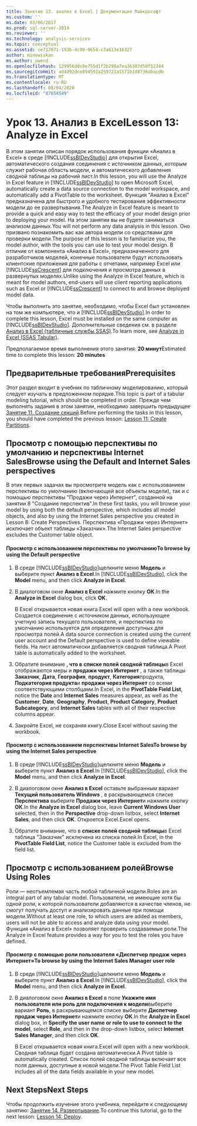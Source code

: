 ```yaml
---
title: Занятие 13. анализ в Excel | Документация Майкрософт
ms.custom: ''
ms.date: 03/06/2017
ms.prod: sql-server-2014
ms.reviewer: ''
ms.technology: analysis-services
ms.topic: conceptual
ms.assetid: ce717071-193b-4c99-9654-c7a613e16327
author: minewiskan
ms.author: owend
ms.openlocfilehash: 129956ddc8e755d1f2b298a7ea36307d50f52344
ms.sourcegitcommit: ad4d92dce894592a259721a1571b1d8736abacdb
ms.translationtype: MT
ms.contentlocale: ru-RU
ms.lasthandoff: 08/04/2020
ms.locfileid: "87654549"
---
```

# <a name="lesson-13-analyze-in-excel"></a><span data-ttu-id="7b36d-102">Урок 13. Анализ в Excel</span><span class="sxs-lookup"><span data-stu-id="7b36d-102">Lesson 13: Analyze in Excel</span></span>
  <span data-ttu-id="7b36d-103">В этом занятии описан порядок использования функции «Анализ в Excel» в среде [!INCLUDE[ssBIDevStudio](../includes/ssbidevstudio-md.md)] для открытия Excel, автоматического создания соединения с источником данных, которым служит рабочая область модели, и автоматического добавления сводной таблицы на рабочий лист.</span><span class="sxs-lookup"><span data-stu-id="7b36d-103">In this lesson, you will use the Analyze in Excel feature in [!INCLUDE[ssBIDevStudio](../includes/ssbidevstudio-md.md)] to open Microsoft Excel, automatically create a data source connection to the model workspace, and automatically add a PivotTable to the worksheet.</span></span> <span data-ttu-id="7b36d-104">Функция "Анализ в Excel" предназначена для быстрого и удобного тестирования эффективности модели до ее развертывания.</span><span class="sxs-lookup"><span data-stu-id="7b36d-104">The Analyze in Excel feature is meant to provide a quick and easy way to test the efficacy of your model design prior to deploying your model.</span></span> <span data-ttu-id="7b36d-105">На этом занятии вы не будете заниматься анализом данных.</span><span class="sxs-lookup"><span data-stu-id="7b36d-105">You will not perform any data analysis in this lesson.</span></span> <span data-ttu-id="7b36d-106">Оно призвано познакомить вас как автора модели со средствами для проверки модели.</span><span class="sxs-lookup"><span data-stu-id="7b36d-106">The purpose of this lesson is to familiarize you, the model author, with the tools you can use to test your model design.</span></span> <span data-ttu-id="7b36d-107">В отличие от компонента «Анализ в Excel», предназначенного для разработчиков моделей, конечные пользователи будут использовать клиентские приложения для работы с отчетами, например Excel или [!INCLUDE[ssCrescent](../includes/sscrescent-md.md)] для подключения и просмотра данных в развернутых моделях.</span><span class="sxs-lookup"><span data-stu-id="7b36d-107">Unlike using the Analyze in Excel feature, which is meant for model authors, end-users will use client reporting applications such as Excel or [!INCLUDE[ssCrescent](../includes/sscrescent-md.md)] to connect to and browse deployed model data.</span></span>  
  
 <span data-ttu-id="7b36d-108">Чтобы выполнить это занятие, необходимо, чтобы Excel был установлен на том же компьютере, что и [!INCLUDE[ssBIDevStudio](../includes/ssbidevstudio-md.md)].</span><span class="sxs-lookup"><span data-stu-id="7b36d-108">In order to complete this lesson, Excel must be installed on the same computer as [!INCLUDE[ssBIDevStudio](../includes/ssbidevstudio-md.md)].</span></span> <span data-ttu-id="7b36d-109">Дополнительные сведения см. в разделе [Анализ в Excel (табличные службы SSAS)](tabular-models/analyze-in-excel-ssas-tabular.md).</span><span class="sxs-lookup"><span data-stu-id="7b36d-109">To learn more, see [Analyze in Excel &#40;SSAS Tabular&#41;](tabular-models/analyze-in-excel-ssas-tabular.md).</span></span>  
  
 <span data-ttu-id="7b36d-110">Предполагаемое время выполнения этого занятия: **20 минут**</span><span class="sxs-lookup"><span data-stu-id="7b36d-110">Estimated time to complete this lesson: **20 minutes**</span></span>  
  
## <a name="prerequisites"></a><span data-ttu-id="7b36d-111">Предварительные требования</span><span class="sxs-lookup"><span data-stu-id="7b36d-111">Prerequisites</span></span>  
 <span data-ttu-id="7b36d-112">Этот раздел входит в учебник по табличному моделированию, который следует изучать в предложенном порядке.</span><span class="sxs-lookup"><span data-stu-id="7b36d-112">This topic is part of a tabular modeling tutorial, which should be completed in order.</span></span> <span data-ttu-id="7b36d-113">Прежде чем выполнять задания в этом занятии, необходимо завершить предыдущее [Занятие 11. Создание секций](lesson-10-create-partitions.md).</span><span class="sxs-lookup"><span data-stu-id="7b36d-113">Before performing the tasks in this lesson, you should have completed the previous lesson: [Lesson 11: Create Partitions](lesson-10-create-partitions.md).</span></span>  
  
## <a name="browse-using-the-default-and-internet-sales-perspectives"></a><span data-ttu-id="7b36d-114">Просмотр с помощью перспективы по умолчанию и перспективы Internet Sales</span><span class="sxs-lookup"><span data-stu-id="7b36d-114">Browse using the Default and Internet Sales perspectives</span></span>  
 <span data-ttu-id="7b36d-115">В этих первых задачах вы просмотрите модель как с использованием перспективы по умолчанию (включающей все объекты модели), так и с помощью перспективы "Продажи через Интернет", созданной на занятии 8 "Создание перспектив".</span><span class="sxs-lookup"><span data-stu-id="7b36d-115">In these first tasks, you will browse your model by using both the default perspective, which includes all model objects, and also by using the Internet Sales perspective you created in Lesson 8: Create Perspectives.</span></span> <span data-ttu-id="7b36d-116">Перспектива «Продажи через Интернет» исключает объект таблицы «Заказчик».</span><span class="sxs-lookup"><span data-stu-id="7b36d-116">The Internet Sales perspective excludes the Customer table object.</span></span>  
  
#### <a name="to-browse-by-using-the-default-perspective"></a><span data-ttu-id="7b36d-117">Просмотр с использованием перспективы по умолчанию</span><span class="sxs-lookup"><span data-stu-id="7b36d-117">To browse by using the Default perspective</span></span>  
  
1.  <span data-ttu-id="7b36d-118">В среде [!INCLUDE[ssBIDevStudio](../includes/ssbidevstudio-md.md)]щелкните меню **Модель** и выберите пункт **Анализ в Excel**.</span><span class="sxs-lookup"><span data-stu-id="7b36d-118">In [!INCLUDE[ssBIDevStudio](../includes/ssbidevstudio-md.md)], click the **Model** menu, and then click **Analyze in Excel**.</span></span>  
  
2.  <span data-ttu-id="7b36d-119">В диалоговом окне **Анализ в Excel** нажмите кнопку **ОК**.</span><span class="sxs-lookup"><span data-stu-id="7b36d-119">In the **Analyze in Excel** dialog box, click **OK**.</span></span>  
  
     <span data-ttu-id="7b36d-120">В Excel открывается новая книга.</span><span class="sxs-lookup"><span data-stu-id="7b36d-120">Excel will open with a new workbook.</span></span> <span data-ttu-id="7b36d-121">Создается соединение с источником данных, использующее учетную запись текущего пользователя, и перспектива по умолчанию используется для определения доступных для просмотра полей.</span><span class="sxs-lookup"><span data-stu-id="7b36d-121">A data source connection is created using the current user account and the Default perspective is used to define viewable fields.</span></span> <span data-ttu-id="7b36d-122">На лист автоматически добавляется сводная таблица.</span><span class="sxs-lookup"><span data-stu-id="7b36d-122">A Pivot table is automatically added to the worksheet.</span></span>  
  
3.  <span data-ttu-id="7b36d-123">Обратите внимание **, что в** **списке полей сводной таблицы**в Excel отображаются меры и **продажи через Интернет** , а также таблицы **Заказчик**, **Дата**, **География**, **продукт**, **Категория**продукта, **Подкатегория продукта**и **продажи через Интернет** со всеми соответствующими столбцами.</span><span class="sxs-lookup"><span data-stu-id="7b36d-123">In Excel, in the **PivotTable Field List**, notice the **Date** and **Internet Sales** measures appear, as well as the **Customer**, **Date**, **Geography**, **Product**, **Product Category**, **Product Subcategory**, and **Internet Sales** tables with all of their respective columns appear.</span></span>  
  
4.  <span data-ttu-id="7b36d-124">Закройте Excel, не сохраняя книгу.</span><span class="sxs-lookup"><span data-stu-id="7b36d-124">Close Excel without saving the workbook.</span></span>  
  
#### <a name="to-browse-by-using-the-internet-sales-perspective"></a><span data-ttu-id="7b36d-125">Просмотр с использованием перспективы Internet Sales</span><span class="sxs-lookup"><span data-stu-id="7b36d-125">To browse by using the Internet Sales perspective</span></span>  
  
1.  <span data-ttu-id="7b36d-126">В среде [!INCLUDE[ssBIDevStudio](../includes/ssbidevstudio-md.md)]щелкните меню **Модель** и выберите пункт **Анализ в Excel**.</span><span class="sxs-lookup"><span data-stu-id="7b36d-126">In [!INCLUDE[ssBIDevStudio](../includes/ssbidevstudio-md.md)], click the **Model** menu, and then click **Analyze in Excel**.</span></span>  
  
2.  <span data-ttu-id="7b36d-127">В диалоговом окне **Анализ в Excel** оставьте выбранным вариант **Текущий пользователь Windows** , в раскрывающемся списке **Перспектива** выберите **Продажи через Интернет**и нажмите кнопку **ОК**.</span><span class="sxs-lookup"><span data-stu-id="7b36d-127">In the **Analyze in Excel** dialog box, leave **Current Windows User** selected, then in the **Perspective** drop-down listbox, select **Internet Sales**, and then click **OK**.</span></span> <span data-ttu-id="7b36d-128">Откроется Excel.</span><span class="sxs-lookup"><span data-stu-id="7b36d-128">Excel opens.</span></span>  
  
3.  <span data-ttu-id="7b36d-129">Обратите внимание, что в **списке полей сводной таблицы**в Excel таблица "Заказчик" исключена из списка полей.</span><span class="sxs-lookup"><span data-stu-id="7b36d-129">In Excel, in the **PivotTable Field List**, notice the Customer table is excluded from the field list.</span></span>  
  
## <a name="browse-using-roles"></a><span data-ttu-id="7b36d-130">Просмотр с использованием ролей</span><span class="sxs-lookup"><span data-stu-id="7b36d-130">Browse Using Roles</span></span>  
 <span data-ttu-id="7b36d-131">Роли — неотъемлемая часть любой табличной модели.</span><span class="sxs-lookup"><span data-stu-id="7b36d-131">Roles are an integral part of any tabular model.</span></span> <span data-ttu-id="7b36d-132">Пользователи, не имеющие хотя бы одной роли, к которой пользователи добавляются в качестве членов, не смогут получать доступ и анализировать данные при помощи модели.</span><span class="sxs-lookup"><span data-stu-id="7b36d-132">Without at least one role, to which users are added as members, users will not be able to access and analyze data using your model.</span></span> <span data-ttu-id="7b36d-133">Функция «Анализ в Excel» позволяет проверить создаваемые роли.</span><span class="sxs-lookup"><span data-stu-id="7b36d-133">The Analyze in Excel feature provides a way for you to test the roles you have defined.</span></span>  
  
#### <a name="to-browse-by-using-the-internet-sales-manager-user-role"></a><span data-ttu-id="7b36d-134">Просмотр с помощью роли пользователя «Диспетчер продаж через Интернет»</span><span class="sxs-lookup"><span data-stu-id="7b36d-134">To browse by using the Internet Sales Manager user role</span></span>  
  
1.  <span data-ttu-id="7b36d-135">В среде [!INCLUDE[ssBIDevStudio](../includes/ssbidevstudio-md.md)]щелкните меню **Модель** и выберите пункт **Анализ в Excel**.</span><span class="sxs-lookup"><span data-stu-id="7b36d-135">In [!INCLUDE[ssBIDevStudio](../includes/ssbidevstudio-md.md)], click the **Model** menu, and then click **Analyze in Excel**.</span></span>  
  
2.  <span data-ttu-id="7b36d-136">В диалоговом окне **Анализ в Excel** в поле **Укажите имя пользователя или роль для подключения к модели**выберите вариант **Роль**, в раскрывающемся списке выберите **Диспетчер продаж через Интернет**и нажмите кнопку **ОК**.</span><span class="sxs-lookup"><span data-stu-id="7b36d-136">In the **Analyze in Excel** dialog box, in **Specify the user name or role to use to connect to the model**, select **Role**, and then in the drop-down listbox, select **Internet Sales Manager**, and then click **OK**.</span></span>  
  
     <span data-ttu-id="7b36d-137">В Excel открывается новая книга.</span><span class="sxs-lookup"><span data-stu-id="7b36d-137">Excel will open with a new workbook.</span></span> <span data-ttu-id="7b36d-138">Сводная таблица будет создана автоматически.</span><span class="sxs-lookup"><span data-stu-id="7b36d-138">A Pivot table is automatically created.</span></span> <span data-ttu-id="7b36d-139">Список полей сводной таблицы включает все поля данных, доступные в новой модели.</span><span class="sxs-lookup"><span data-stu-id="7b36d-139">The Pivot Table Field List includes all of the data fields available in your new model.</span></span>  
  
## <a name="next-steps"></a><span data-ttu-id="7b36d-140">Next Steps</span><span class="sxs-lookup"><span data-stu-id="7b36d-140">Next Steps</span></span>  
 <span data-ttu-id="7b36d-141">Чтобы продолжить изучение этого учебника, перейдите к следующему занятию: [Занятие 14. Развертывание](lesson-13-deploy.md).</span><span class="sxs-lookup"><span data-stu-id="7b36d-141">To continue this tutorial, go to the next lesson: [Lesson 14: Deploy](lesson-13-deploy.md).</span></span>  
  
  
